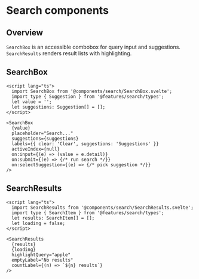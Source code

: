 # Search components

## Overview
`SearchBox` is an accessible combobox for query input and suggestions. `SearchResults` renders result lists with highlighting.

## SearchBox
```svelte
<script lang="ts">
  import SearchBox from '@components/search/SearchBox.svelte';
  import type { Suggestion } from '@features/search/types';
  let value = '';
  let suggestions: Suggestion[] = [];
</script>

<SearchBox
  {value}
  placeholder="Search..."
  suggestions={suggestions}
  labels={{ clear: 'Clear', suggestions: 'Suggestions' }}
  activeIndex={null}
  on:input={(e) => (value = e.detail)}
  on:submit={(e) => {/* run search */}}
  on:selectSuggestion={(e) => {/* pick suggestion */}}
/>
```

## SearchResults
```svelte
<script lang="ts">
  import SearchResults from '@components/search/SearchResults.svelte';
  import type { SearchItem } from '@features/search/types';
  let results: SearchItem[] = [];
  let loading = false;
</script>

<SearchResults
  {results}
  {loading}
  highlightQuery="apple"
  emptyLabel="No results"
  countLabel={(n) => `${n} results`}
/>
```


